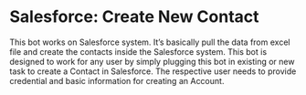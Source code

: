 # Salesforce: Create New Contact
This bot works on Salesforce system. It’s basically pull the data from excel file and create the contacts inside the Salesforce system.
This bot is designed to work for any user by simply plugging this bot in existing or new task to create a Contact in Salesforce. The respective user needs to provide credential and basic information for creating an Account.
